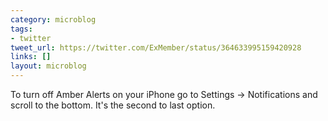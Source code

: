 ```yaml
---
category: microblog
tags:
- twitter
tweet_url: https://twitter.com/ExMember/status/364633995159420928
links: []
layout: microblog
---
```

To turn off Amber Alerts on your iPhone go to Settings -&gt; Notifications and scroll to the bottom. It's the second to last option.
